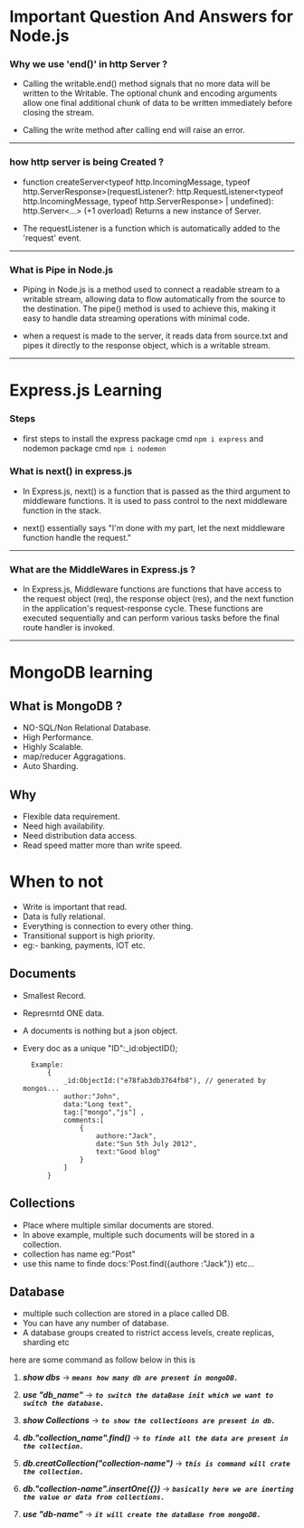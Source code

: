 # Important Question And Answers for Node.js 

### Why we use 'end()' in http Server ?

-  Calling the writable.end() method signals that no more data will be written to the Writable. The optional chunk and encoding arguments allow one final additional chunk of data to be written immediately before closing the stream.

- Calling the write method after calling end will raise an error.

______________________________________________________________________________________


### how http server is being Created ?

- function createServer<typeof http.IncomingMessage, typeof http.ServerResponse>(requestListener?: http.RequestListener<typeof http.IncomingMessage, typeof http.ServerResponse> | undefined): http.Server<...> (+1 overload)
Returns a new instance of Server.

- The requestListener is a function which is automatically added to the 'request' event.

______________________________________________________________________________________

### What is Pipe in Node.js

- Piping in Node.js is a method used to connect a readable stream to a writable stream, allowing data to flow automatically from the source to the destination. The pipe() method is used to achieve this, making it easy to handle data streaming operations with minimal code.

- when a request is made to the server, it reads data from source.txt and pipes it directly to the response object, which is a writable stream.

______________________________________________________________________________________


# Express.js Learning

### Steps

- first steps to install the express package cmd `npm i express` and nodemon package cmd `npm i nodemon`

### What is next() in express.js
- In Express.js, next() is a function that is passed as the third argument to middleware functions. It is used to pass control to the next middleware function in the stack. 

- next() essentially says "I'm done with my part, let the next middleware function handle the request."


____

### What are the MiddleWares in Express.js ?
- In Express.js, Middleware functions are functions that have access to the request object (req), the response object (res), and the next function in the application's request-response cycle. These functions are executed sequentially and can perform various tasks before the final route handler is invoked. 

____

# MongoDB learning

## What is MongoDB ?
- NO-SQL/Non Relational Database.
- High Performance.
- Highly Scalable.
- map/reducer Aggragations.
- Auto Sharding.


## Why

- Flexible data requirement.
- Need high availability.
- Need distribution data access.
- Read speed matter more than write speed.


# When to not 

- Write is important that read.
- Data is fully relational.
- Everything is connection to every other thing.
- Transitional support is high priority.
- eg:- banking, payments, IOT etc.


## Documents

- Smallest Record.

- Represrntd ONE data.

- A documents is nothing but a json object.

- Every doc as a unique "ID":_id:objectID();

        Example:
            {
                _id:ObjectId:("e78fab3db3764fb8"), // generated by mongos...
                author:"John",
                data:"Long text",
                tag:["mongo","js"] ,
                comments:[
                    {
                        authore:"Jack",
                        date:"Sun 5th July 2012",
                        text:"Good blog"
                    }
                ]
            }


## Collections

- Place where multiple similar documents are stored.
- In above example, multiple such documents will be stored in  a collection.
- collection has name eg:"Post"
- use this name to finde docs:'Post.find({authore :"Jack"})    etc...


## Database

- multiple such collection are stored in a place called DB.
- You can have any number of database.
- A database groups created to ristrict access levels, create replicas, sharding etc

here are some command as follow below in this is

1. **_show dbs_** -> _**`means how many db are present in mongoDB.`**_

1. **_use "db_name"_** -> _**`to switch the dataBase init which we want to switch the database.`**_

1. **_show Collections_** -> _**`to show the collectioons are present in db.`**_

1. **_db."collection_name".find()_** -> _**`to finde all the data are present in the collection. `**_

1. **_db.creatCollection("collection-name")_** -> _**`this is command will crate the collection.`**_

1. **_db."collection-name".insertOne({})_** -> _**`basically here we are inerting the value or data from collections.`**_

1. **_use "db-name"_** -> _**`it will create the dataBase from mongoDB.`**_

